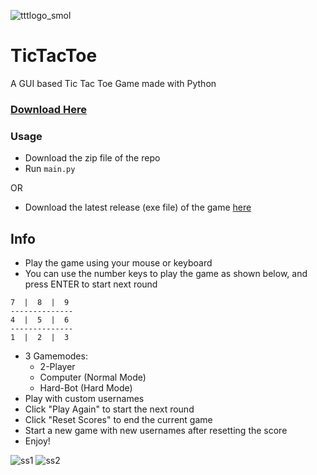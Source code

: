 ![tttlogo_smol](https://user-images.githubusercontent.com/68178267/202846969-128934aa-0bd8-4cb0-8c89-78465cd554cb.png)
# TicTacToe
A GUI based Tic Tac Toe Game made with Python
### [Download Here](https://github.com/AbhiK002/tic-tac-toe/releases/latest)

### Usage
- Download the zip file of the repo
- Run `main.py`

OR
- Download the latest release (exe file) of the game [here](https://github.com/AbhiK002/tic-tac-toe/releases/latest)


## Info
- Play the game using your mouse or keyboard
- You can use the number keys to play the game as shown below, and press ENTER to start next round
```
7  |  8  |  9
--------------
4  |  5  |  6
--------------
1  |  2  |  3
```
- 3 Gamemodes:
  - 2-Player
  - Computer (Normal Mode)
  - Hard-Bot (Hard Mode)
- Play with custom usernames
- Click "Play Again" to start the next round
- Click "Reset Scores" to end the current game
- Start a new game with new usernames after resetting the score
- Enjoy!

![ss1](https://user-images.githubusercontent.com/68178267/209808639-9a8aeb75-00f8-4832-b4b1-b227e34877e9.png)
![ss2](https://user-images.githubusercontent.com/68178267/209808642-69fbdcb2-ddd8-41ce-a961-0407a8d03d3f.png)

